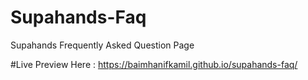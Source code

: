 # Supahands-Faq
Supahands Frequently Asked Question Page



#Live Preview
Here : https://baimhanifkamil.github.io/supahands-faq/
